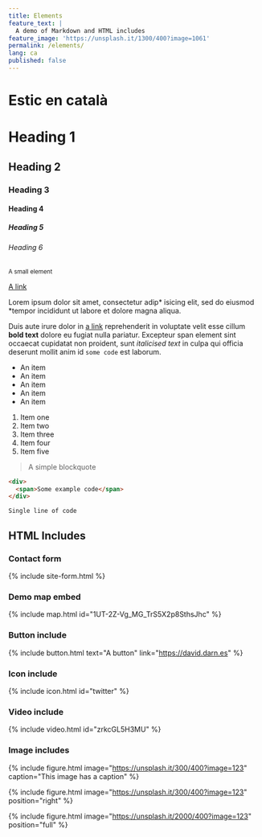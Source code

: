 ```yaml
---
title: Elements
feature_text: |
  A demo of Markdown and HTML includes
feature_image: 'https://unsplash.it/1300/400?image=1061'
permalink: /elements/
lang: ca
published: false
---
```


# Estic en català
# Heading 1

## Heading 2

### Heading 3

#### Heading 4

##### Heading 5

###### Heading 6

<small>A small element</small>

[A link](# "A link")

Lorem ipsum dolor sit amet, consectetur adip* isicing elit, sed do eiusmod *tempor incididunt ut labore et dolore magna aliqua.

Duis aute irure dolor in [a link](# "a link") reprehenderit in voluptate velit esse cillum **bold text** dolore eu fugiat nulla pariatur. Excepteur span element sint occaecat cupidatat non proident, sunt _italicised text_ in culpa qui officia deserunt mollit anim id `some code` est laborum.

* An item
* An item
* An item
* An item
* An item

1. Item one
2. Item two
3. Item three
4. Item four
5. Item five

> A simple blockquote

``` html
<div>
  <span>Some example code</span>
</div>
```

`Single line of code`

## HTML Includes

### Contact form

{% include site-form.html %}

### Demo map embed

{% include map.html id="1UT-2Z-Vg_MG_TrS5X2p8SthsJhc" %}

### Button include

{% include button.html text="A button" link="https://david.darn.es" %}

### Icon include

{% include icon.html id="twitter" %}

### Video include

{% include video.html id="zrkcGL5H3MU" %}

### Image includes

{% include figure.html image="https://unsplash.it/300/400?image=123" caption="This image has a caption" %}

{% include figure.html image="https://unsplash.it/300/400?image=123" position="right" %}

{% include figure.html image="https://unsplash.it/2000/400?image=123" position="full" %}
